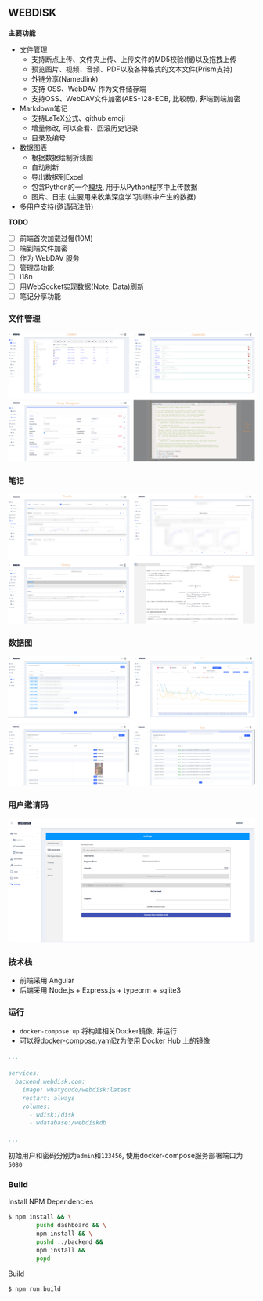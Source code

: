 ## WEBDISK

**主要功能**

+ 文件管理
  + 支持断点上传、文件夹上传、上传文件的MD5校验(慢)以及拖拽上传
  + 预览图片、视频、音频、PDF以及各种格式的文本文件(Prism支持)
  + 外链分享(Namedlink)
  + 支持 OSS、WebDAV 作为文件储存端
  + 支持OSS、WebDAV文件加密(AES-128-ECB, 比较弱), **非**端到端加密
+ Markdown笔记
  + 支持LaTeX公式、github emoji
  + 增量修改, 可以查看、回滚历史记录
  + 目录及编号
+ 数据图表
  + 根据数据绘制折线图
  + 自动刷新
  + 导出数据到Excel
  + 包含Python的一个[模块](./tools/tdlogger.py), 用于从Python程序中上传数据
  + 图片、日志 (主要用来收集深度学习训练中产生的数据)
+ 多用户支持(邀请码注册)

**TODO**

* [ ] 前端首次加载过慢(10M)
* [ ] 端到端文件加密
* [ ] 作为 WebDAV 服务
* [ ] 管理员功能
* [ ] i18n
* [ ] 用WebSocket实现数据(Note, Data)刷新
* [ ] 笔记分享功能

### 文件管理


![explorer](./images/explorer.png)

### 笔记

![storage](./images/note.png)

### 数据图

![graph](./images/graph.png)

### 用户邀请码

![multiuser](./images/multiuser.png)


### 技术栈

* 前端采用 Angular
* 后端采用 Node.js + Express.js + typeorm + sqlite3


### 运行

+ `docker-compose up` 将构建相关Docker镜像, 并运行
+ 可以将[docker-compose.yaml](./docker-compose.yaml)改为使用 Docker Hub 上的镜像
``` yaml
...

services:
  backend.webdisk.com:
    image: whatyoudo/webdisk:latest
    restart: always
    volumes:
      - wdisk:/disk
      - wdatabase:/webdiskdb

...
```

初始用户和密码分别为`admin`和`123456`, 使用docker-compose服务部署端口为`5080`


### Build

Install NPM Dependencies
```bash
$ npm install && \
        pushd dashboard && \
        npm install && \
        pushd ../backend &&
        npm install &&
        popd
```

Build
```bash
$ npm run build
```
